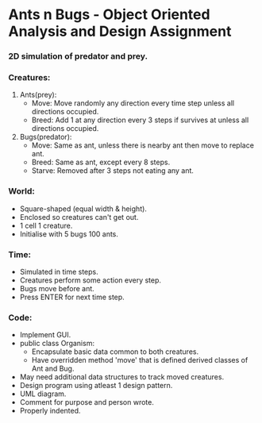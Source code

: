 # Ants n Bugs - Object Oriented Analysis and Design Assignment

### 2D simulation of predator and prey.

### Creatures:

1. Ants(prey):
   - Move: Move randomly any direction every time step unless all directions occupied.
   - Breed: Add 1 at any direction every 3 steps if survives at unless all directions occupied.
2. Bugs(predator):
   - Move: Same as ant, unless there is nearby ant then move to replace ant.
   - Breed: Same as ant, except every 8 steps.
   - Starve: Removed after 3 steps not eating any ant.

### World:

- Square-shaped (equal width & height).
- Enclosed so creatures can't get out.
- 1 cell 1 creature.
- Initialise with 5 bugs 100 ants.

### Time:

- Simulated in time steps.
- Creatures perform some action every step.
- Bugs move before ant.
- Press ENTER for next time step.

### Code:

- Implement GUI.
- public class Organism:
  - Encapsulate basic data common to both creatures.
  - Have overridden method 'move' that is defined derived classes of Ant and Bug.
- May need additional data structures to track moved creatures.
- Design program using atleast 1 design pattern.
- UML diagram.
- Comment for purpose and person wrote.
- Properly indented.
